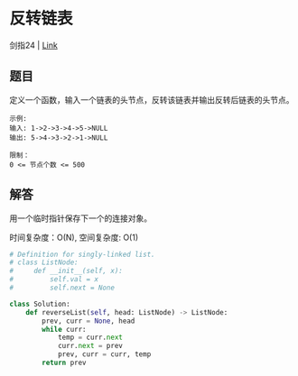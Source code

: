 # 反转链表
剑指24 | [Link](https://leetcode-cn.com/problems/fan-zhuan-lian-biao-lcof/)

## 题目
定义一个函数，输入一个链表的头节点，反转该链表并输出反转后链表的头节点。
```
示例:
输入: 1->2->3->4->5->NULL
输出: 5->4->3->2->1->NULL
 
限制：
0 <= 节点个数 <= 500
```

## 解答
用一个临时指针保存下一个的连接对象。

时间复杂度：O(N), 空间复杂度: O(1)
```python
# Definition for singly-linked list.
# class ListNode:
#     def __init__(self, x):
#         self.val = x
#         self.next = None

class Solution:
    def reverseList(self, head: ListNode) -> ListNode:
        prev, curr = None, head
        while curr:
            temp = curr.next
            curr.next = prev
            prev, curr = curr, temp
        return prev
```